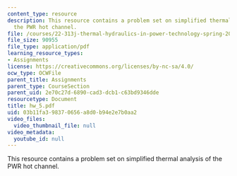 ```yaml
---
content_type: resource
description: This resource contains a problem set on simplified thermal analysis of
  the PWR hot channel.
file: /courses/22-313j-thermal-hydraulics-in-power-technology-spring-2007/03b11fa398370656a8d0b94e2e7b0aa2_hw_5.pdf
file_size: 90955
file_type: application/pdf
learning_resource_types:
- Assignments
license: https://creativecommons.org/licenses/by-nc-sa/4.0/
ocw_type: OCWFile
parent_title: Assignments
parent_type: CourseSection
parent_uid: 2e70c27d-6890-cad3-dcb1-c63bd9346dde
resourcetype: Document
title: hw_5.pdf
uid: 03b11fa3-9837-0656-a8d0-b94e2e7b0aa2
video_files:
  video_thumbnail_file: null
video_metadata:
  youtube_id: null
---
```

This resource contains a problem set on simplified thermal analysis of the PWR hot channel.